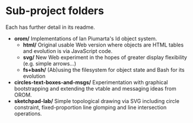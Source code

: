 # Sub-project folders
Each has further detail in its readme.

- **orom/** Implementations of Ian Piumarta's Id object system.
  + **html/** Original usable Web version where objects are HTML tables and evolution is via JavaScript code.
  + **svg/** New Web experiment in the hopes of greater display flexibility (e.g. simple arrows...)
  + **fs+bash/** (Ab)using the filesystem for object state and Bash
  for its evolution
- **circles-text-boxes-and-msgs/** Experimentation with graphical bootstrapping and extending the vtable and messaging ideas from OROM.
- **sketchpad-lab/** Simple topological drawing via SVG including circle constraint, fixed-proportion line glomping and line intersection operations.

